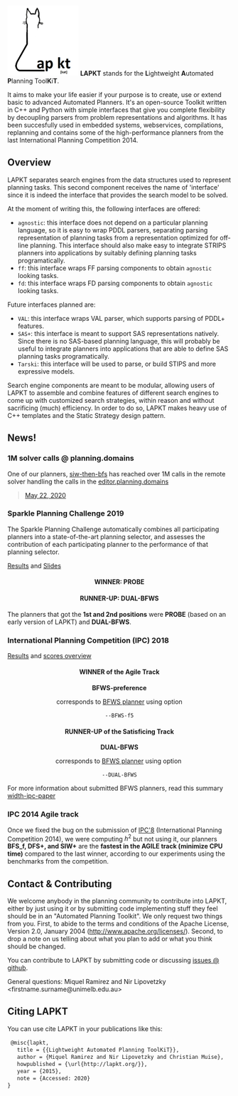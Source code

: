 ![image](images/logo.png)
**LAPKT** stands for the **L**ightweight **A**utomated **P**lanning
Tool**K**i**T**. 

It aims to make your life easier if your purpose is to create, use or extend basic to advanced Automated Planners. It's an open-source Toolkit written in C++ and Python with simple interfaces
that give you complete flexibility by decoupling parsers from problem representations and algorithms. It has been succesfully used in embedded systems, webservices, compilations, replanning and contains some of the high-performance planners from the last International Planning Competition 2014.

## Overview


LAPKT separates search engines from the data structures used to represent planning tasks. This second component receives the name of 'interface' since it is indeed the interface that provides the search
model to be solved. 

At the moment of writing this, the following interfaces are offered:

-   `agnostic`: this interface does not depend on a particular planning language, so it is easy to wrap PDDL parsers, separating parsing representation of planning tasks from a representation optimized for off-line planning. This interface should also make easy to integrate STRIPS planners into applications by suitably defining planning tasks programatically.
-   `ff`: this interface wraps FF parsing components to obtain `agnostic` looking tasks.
-   `fd`: this interface wraps FD parsing components to obtain `agnostic` looking tasks.

Future interfaces planned are:

-   `VAL`: this interface wraps VAL parser, which supports parsing of
    PDDL+ features.
-   `SAS+`: this interface is meant to support SAS representations
    natively. Since there is no SAS-based planning language, this will
    probably be useful to integrate planners into applications that are
    able to define SAS planning tasks programatically.
- `Tarski`: this interface will be used to parse, or build STIPS and more expressive models.

Search engine components are meant to be modular, allowing users of LAPKT to assemble and combine features of different search engines to come up with customized search strategies, within reason and without sacrificing (much) efficiency. In order to do so, LAPKT makes heavy use of C++ templates and the Static Strategy design pattern.

## News!


### 1M solver calls @ planning.domains

One of our planners, [siw-then-bfs](https://github.com/LAPKT-dev/LAPKT-public/tree/master/planners/siw_plus-then-bfs_f-ffparser) has reached over 1M calls in the remote solver handling the calls in the [editor.planning.domains](http://editor.planning.domains/)

<blockquote class="twitter-tweet" data-lang="en"> <a href="https://twitter.com/cjmuise/status/1263538966046916608">May 22, 2020</a></blockquote> <script async src="https://platform.twitter.com/widgets.js" charset="utf-8"></script>

### Sparkle Planning Challenge 2019

The Sparkle Planning Challenge automatically combines all participating planners into a state-of-the-art planning selector, and assesses the contribution of each participating planner to the performance of that planning selector.


[Results](http://ada.liacs.nl/events/sparkle-planning-19/results.html) and [Slides](http://ada.liacs.nl/events/sparkle-planning-19/documents/slides/Sparkle_ICAPS.pdf)

<center>

#### WINNER: PROBE



#### RUNNER-UP: DUAL-BFWS

</center>

The planners that got the **1st and 2nd positions** were **PROBE** (based on an early version of LAPKT) and **DUAL-BFWS**.


### International Planning Competition (IPC) 2018

[Results](https://ipc2018-classical.bitbucket.io/#results) and [scores
overview](https://ipc2018-classical.bitbucket.io/scores.html)

<center>

#### WINNER of the Agile Track

**BFWS-preference**

corresponds to [BFWS planner](https://github.com/nirlipo/BFWS-public) using option

    --BFWS-f5

</center>
<center>

#### RUNNER-UP of the Satisficing Track

**DUAL-BFWS**

 corresponds to [BFWS planner](https://github.com/nirlipo/BFWS-public) using option 

    --DUAL-BFWS

</center>

For more information about submitted BFWS planners, read this summary [width-ipc-paper](https://ipc2018-classical.bitbucket.io/planner-abstracts/teams_1_20_30_31_36_47.pdf)

### IPC 2014 Agile track

Once we fixed the bug on the submission of [IPC'8](http://helios.hud.ac.uk/scommv/IPC-14/) (International Planning Competition 2014), we were computing $h^2$ but not using it, our planners **BFS\_f, DFS+, and SIW+** are the **fastest in the AGILE track (minimize CPU time)** compared to the last winner, according to our experiments using the benchmarks from the competition.


## Contact & Contributing


We welcome anybody in the planning community to contribute into LAPKT, either by just using it or by submitting code implementing stuff they feel should be in an \"Automated Planning Toolkit\". We only request two things from you. First, to abide to the terms and conditions of the Apache License,      Version 2.0, January 2004 (http://www.apache.org/licenses/). Second, to drop a note on us telling about what you plan to add or what you think should be changed.

You can contribute to LAPKT by submitting code or discussing [issues @ github](https://github.com/LAPKT-dev/LAPKT-public/issues).

General questions: Miquel Ramirez and Nir Lipovetzky \<firstname.surname\@unimelb.edu.au\>

## Citing LAPKT


You can use cite LAPKT in your publications like this:
```
 @misc{lapkt,
   title = {{Lightweight Automated Planning ToolKiT}},
   author = {Miquel Ramirez and Nir Lipovetzky and Christian Muise},
   howpublished = {\url{http://lapkt.org/}},
   year = {2015},
   note = {Accessed: 2020}
}
```

